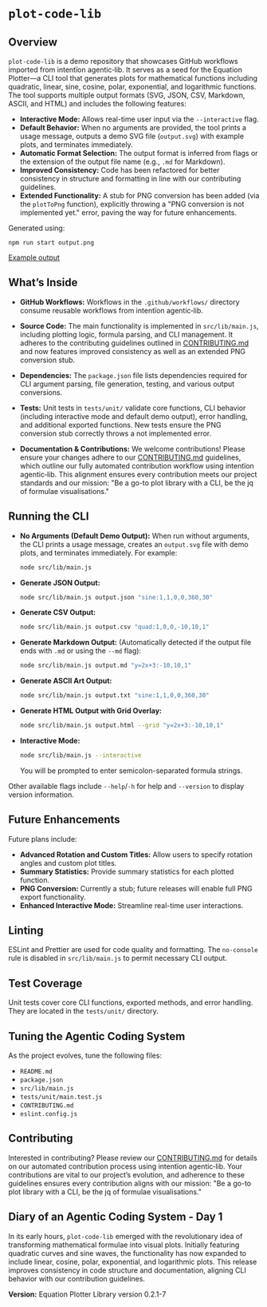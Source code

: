 # `plot-code-lib`

## Overview

`plot-code-lib` is a demo repository that showcases GitHub workflows imported from intentïon agentic‑lib. It serves as a seed for the Equation Plotter—a CLI tool that generates plots for mathematical functions including quadratic, linear, sine, cosine, polar, exponential, and logarithmic functions. The tool supports multiple output formats (SVG, JSON, CSV, Markdown, ASCII, and HTML) and includes the following features:

- **Interactive Mode:** Allows real-time user input via the `--interactive` flag.
- **Default Behavior:** When no arguments are provided, the tool prints a usage message, outputs a demo SVG file (`output.svg`) with example plots, and terminates immediately.
- **Automatic Format Selection:** The output format is inferred from flags or the extension of the output file name (e.g., `.md` for Markdown).
- **Improved Consistency:** Code has been refactored for better consistency in structure and formatting in line with our contributing guidelines.
- **Extended Functionality:** A stub for PNG conversion has been added (via the `plotToPng` function), explicitly throwing a "PNG conversion is not implemented yet." error, paving the way for future enhancements.

Generated using:
```
npm run start output.png
```
[Example output](examples/output.png)

## What’s Inside

- **GitHub Workflows:**
  Workflows in the `.github/workflows/` directory consume reusable workflows from intentïon agentic‑lib.

- **Source Code:**
  The main functionality is implemented in `src/lib/main.js`, including plotting logic, formula parsing, and CLI management. It adheres to the contributing guidelines outlined in [CONTRIBUTING.md](CONTRIBUTING.md) and now features improved consistency as well as an extended PNG conversion stub.

- **Dependencies:**
  The `package.json` file lists dependencies required for CLI argument parsing, file generation, testing, and various output conversions.

- **Tests:**
  Unit tests in `tests/unit/` validate core functions, CLI behavior (including interactive mode and default demo output), error handling, and additional exported functions. New tests ensure the PNG conversion stub correctly throws a not implemented error.

- **Documentation & Contributions:**
  We welcome contributions! Please ensure your changes adhere to our [CONTRIBUTING.md](CONTRIBUTING.md) guidelines, which outline our fully automated contribution workflow using intentïon agentic‑lib. This alignment ensures every contribution meets our project standards and our mission: "Be a go-to plot library with a CLI, be the jq of formulae visualisations." 

## Running the CLI

- **No Arguments (Default Demo Output):**
  When run without arguments, the CLI prints a usage message, creates an `output.svg` file with demo plots, and terminates immediately. For example:
  ```bash
  node src/lib/main.js
  ```

- **Generate JSON Output:**
  ```bash
  node src/lib/main.js output.json "sine:1,1,0,0,360,30"
  ```

- **Generate CSV Output:**
  ```bash
  node src/lib/main.js output.csv "quad:1,0,0,-10,10,1"
  ```

- **Generate Markdown Output:**
  (Automatically detected if the output file ends with `.md` or using the `--md` flag):
  ```bash
  node src/lib/main.js output.md "y=2x+3:-10,10,1"
  ```

- **Generate ASCII Art Output:**
  ```bash
  node src/lib/main.js output.txt "sine:1,1,0,0,360,30"
  ```

- **Generate HTML Output with Grid Overlay:**
  ```bash
  node src/lib/main.js output.html --grid "y=2x+3:-10,10,1"
  ```

- **Interactive Mode:**
  ```bash
  node src/lib/main.js --interactive
  ```
  You will be prompted to enter semicolon-separated formula strings.

Other available flags include `--help`/`-h` for help and `--version` to display version information.

## Future Enhancements

Future plans include:

- **Advanced Rotation and Custom Titles:** Allow users to specify rotation angles and custom plot titles.
- **Summary Statistics:** Provide summary statistics for each plotted function.
- **PNG Conversion:** Currently a stub; future releases will enable full PNG export functionality.
- **Enhanced Interactive Mode:** Streamline real-time user interactions.

## Linting

ESLint and Prettier are used for code quality and formatting. The `no-console` rule is disabled in `src/lib/main.js` to permit necessary CLI output.

## Test Coverage

Unit tests cover core CLI functions, exported methods, and error handling. They are located in the `tests/unit/` directory.

## Tuning the Agentic Coding System

As the project evolves, tune the following files:

- `README.md`
- `package.json`
- `src/lib/main.js`
- `tests/unit/main.test.js`
- `CONTRIBUTING.md`
- `eslint.config.js`

## Contributing

Interested in contributing? Please review our [CONTRIBUTING.md](CONTRIBUTING.md) for details on our automated contribution process using intentïon agentic‑lib. Your contributions are vital to our project’s evolution, and adherence to these guidelines ensures every contribution aligns with our mission: "Be a go-to plot library with a CLI, be the jq of formulae visualisations." 

## Diary of an Agentic Coding System - Day 1

In its early hours, `plot-code-lib` emerged with the revolutionary idea of transforming mathematical formulae into visual plots. Initially featuring quadratic curves and sine waves, the functionality has now expanded to include linear, cosine, polar, exponential, and logarithmic plots. This release improves consistency in code structure and documentation, aligning CLI behavior with our contribution guidelines.

**Version:** Equation Plotter Library version 0.2.1-7
